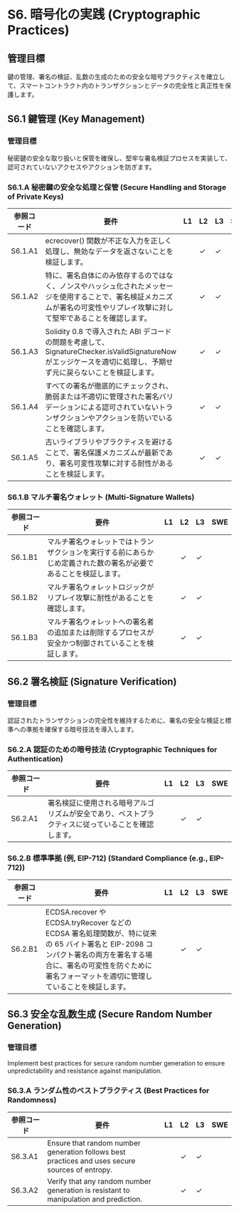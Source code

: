 # S6. 暗号化の実践 (Cryptographic Practices)

## 管理目標
鍵の管理、署名の検証、乱数の生成のための安全な暗号プラクティスを確立して、スマートコントラクト内のトランザクションとデータの完全性と真正性を保護します。

## S6.1 鍵管理 (Key Management)

### 管理目標
秘密鍵の安全な取り扱いと保管を確保し、堅牢な署名検証プロセスを実装して、認可されていないアクセスやアクションを防ぎます。

### S6.1.A 秘密鍵の安全な処理と保管 (Secure Handling and Storage of Private Keys)

| 参照コード   | 要件                                                                        | L1 | L2 | L3 | SWE |
| ------------ | --------------------------------------------------------------------------- | -- | -- | -- | --- |
| S6.1.A1      | ecrecover() 関数が不正な入力を正しく処理し、無効なデータを返さないことを検証します。 |    | ✓  | ✓  |     |
| S6.1.A2      | 特に、署名自体にのみ依存するのではなく、ノンスやハッシュ化されたメッセージを使用することで、署名検証メカニズムが署名の可変性やリプレイ攻撃に対して堅牢であることを確認します。 |    | ✓  | ✓  |     |
| S6.1.A3      | Solidity 0.8 で導入された ABI デコードの問題を考慮して、SignatureChecker.isValidSignatureNow がエッジケースを適切に処理し、予期せず元に戻らないことを検証します。 |    | ✓  | ✓  |     |
| S6.1.A4      | すべての署名が徹底的にチェックされ、脆弱または不適切に管理された署名バリデーションによる認可されていないトランザクションやアクションを防いでいることを確認します。 |    | ✓  | ✓  |     |
| S6.1.A5      | 古いライブラリやプラクティスを避けることで、署名保護メカニズムが最新であり、署名可変性攻撃に対する耐性があることを検証します。 |    | ✓  | ✓  |     |

### S6.1.B マルチ署名ウォレット (Multi-Signature Wallets)

| 参照コード   | 要件                                                                        | L1 | L2 | L3 | SWE |
| ------------ | --------------------------------------------------------------------------- | -- | -- | -- | --- |
| S6.1.B1      | マルチ署名ウォレットではトランザクションを実行する前にあらかじめ定義された数の署名が必要であることを検証します。 |    | ✓  | ✓  |     |
| S6.1.B2      | マルチ署名ウォレットロジックがリプレイ攻撃に耐性があることを確認します。    |    | ✓  | ✓  |     |
| S6.1.B3      | マルチ署名ウォレットへの署名者の追加または削除するプロセスが安全かつ制御されていることを検証します。 |    | ✓  | ✓  |     |


## S6.2 署名検証 (Signature Verification)

### 管理目標
認証されたトランザクションの完全性を維持するために、署名の安全な検証と標準への準拠を確保する暗号技法を導入します。

### S6.2.A 認証のための暗号技法 (Cryptographic Techniques for Authentication)

| 参照コード   | 要件                                                                        | L1 | L2 | L3 | SWE |
| ------------ | --------------------------------------------------------------------------- | -- | -- | -- | --- |
| S6.2.A1      |署名検証に使用される暗号アルゴリズムが安全であり、ベストプラクティスに従っていることを確認します。 |    | ✓  | ✓  |     |

### S6.2.B 標準準拠 (例, EIP-712) (Standard Compliance (e.g., EIP-712))

| 参照コード   | 要件                                                                        | L1 | L2 | L3 | SWE |
| ------------ | --------------------------------------------------------------------------- | -- | -- | -- | --- |
| S6.2.B1      | ECDSA.recover や ECDSA.tryRecover などの ECDSA 署名処理関数が、特に従来の 65 バイト署名と EIP-2098 コンパクト署名の両方を署名する場合に、署名の可変性を防ぐために署名フォーマットを適切に管理していることを検証します。 |    | ✓  | ✓  |     |

## S6.3 安全な乱数生成 (Secure Random Number Generation)

### 管理目標
Implement best practices for secure random number generation to ensure unpredictability and resistance against manipulation.

### S6.3.A ランダム性のベストプラクティス (Best Practices for Randomness)

| 参照コード   | 要件                                                                        | L1 | L2 | L3 | SWE |
| ------------ | --------------------------------------------------------------------------- | -- | -- | -- | --- |
| S6.3.A1      | Ensure that random number generation follows best practices and uses secure sources of entropy. |    | ✓  | ✓  |     |
| S6.3.A2      | Verify that any random number generation is resistant to manipulation and prediction. |    | ✓  | ✓  |     |
